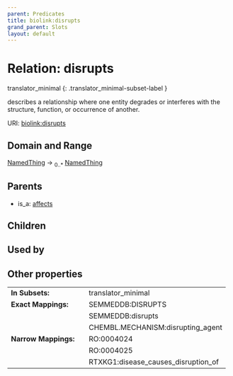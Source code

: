 ```yaml
---
parent: Predicates
title: biolink:disrupts
grand_parent: Slots
layout: default
---
```


# Relation: disrupts

translator_minimal
{: .translator_minimal-subset-label }


describes a relationship where one entity degrades or interferes with the structure, function, or occurrence of another.

URI: [biolink:disrupts](https://w3id.org/biolink/vocab/disrupts)

## Domain and Range

[NamedThing](NamedThing.md) ->  <sub>0..*</sub> [NamedThing](NamedThing.md)

## Parents

 *  is_a: [affects](affects.md)

## Children


## Used by


## Other properties

|  |  |  |
| --- | --- | --- |
| **In Subsets:** | | translator_minimal |
| **Exact Mappings:** | | SEMMEDDB:DISRUPTS |
|  | | SEMMEDDB:disrupts |
|  | | CHEMBL.MECHANISM:disrupting_agent |
| **Narrow Mappings:** | | RO:0004024 |
|  | | RO:0004025 |
|  | | RTXKG1:disease_causes_disruption_of |

